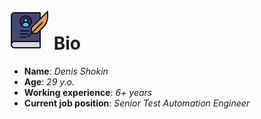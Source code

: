 # ![](img/icon-biography.png) Bio

+ **Name**: *Denis Shokin*
+ **Age**: *29 y.o.*
+ **Working experience**: *6+ years*
+ **Current job position**: *Senior Test Automation Engineer*